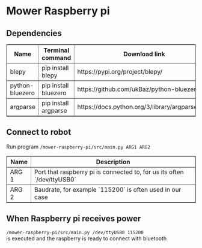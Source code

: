 # Mower Raspberry pi

## Dependencies
<table border=1>
    <tr>
        <th>Name</th>
        <th>Terminal command</th>
        <th>Download link</th>
    </tr>
    <tr>
        <td>blepy</td>
        <td>pip install blepy</td>
        <td>https://pypi.org/project/blepy/</td>       
    </tr>
    <tr>
        <td>python-bluezero</td>
        <td>pip install bluezero</td>
        <td>https://github.com/ukBaz/python-bluezero</td>
    </tr>
    <tr>
        <td>argparse</td>
        <td>pip install argparse</td>
        <td>https://docs.python.org/3/library/argparse.html</td>
    </tr>
</table>

## Connect to robot
Run program
`/mower-raspberry-pi/src/main.py ARG1 ARG2`
<table border=1>
    <tr>
            <th>Name</th>
            <th>Description</th>
    </tr>
    <tr>
            <td>ARG 1</td>
            <td>Port that raspberry pi is connected to, for us its often `/dev/ttyUSB0`</td>
    </tr>
    <tr>
            <td>ARG 2</td>
            <td>Baudrate, for example `115200` is often used in our case</td>
    </tr>
</table>

## When Raspberry pi receives power
`/mower-raspberry-pi/src/main.py /dev/ttyUSB0 115200`<br>
is executed and the raspberry is ready to connect with bluetooth